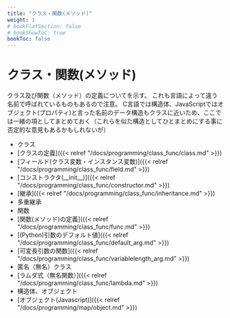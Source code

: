 ```yaml
---
title: "クラス・関数(メソッド)"
weight: 1
# bookFlatSection: false
# bookShowToC: true
bookToc: false
---
```


# クラス・関数(メソッド)

クラス及び関数（メソッド）の定義についてを示す。
これも言語によって違う名前で呼ばれているものもあるので注意。
C言語では構造体、JavaScriptではオブジェクト(プロパティ)と言った名前のデータ構造もクラスに近いため、ここでは一緒の項としてまとめておく（これらを似た構造としてひとまとめにする事に否定的な意見もあるかもしれないが）


- クラス
 - [クラスの定義]({{< relref "/docs/programming/class_func/class.md" >}})
 - [フィールド(クラス変数・インスタンス変数)]({{< relref "/docs/programming/class_func/field.md" >}})
 - [コンストラクタ(\_\_init\_\_)]({{< relref "/docs/programming/class_func/constructor.md" >}})
 - [継承]({{< relref "/docs/programming/class_func/inheritance.md" >}})
 - 多重継承
- 関数
 - [関数(メソッド)の定義]({{< relref "/docs/programming/class_func/func.md" >}})
 - [(Python)引数のデフォルト値]({{< relref "/docs/programming/class_func/default_arg.md" >}})
 - [可変長引数の関数]({{< relref "/docs/programming/class_func/variablelength_arg.md" >}})
 - 匿名（無名）クラス
 - [ラムダ式（無名関数）]({{< relref "/docs/programming/class_func/lambda.md" >}})
- 構造体、オブジェクト
 - [オブジェクト(Javascript)]({{< relref "/docs/programming/map/object.md" >}})